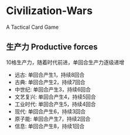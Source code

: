 # Civilization-Wars
A Tactical Card Game

## 生产力 Productive forces
10格生产力，随着时代前进，单回合生产力逐级递增
- 远古: 单回合产生1，持续8回合
- 古典: 单回合产生2，持续7回合
- 中世纪: 单回合产生3，持续6回合
- 文艺复兴: 单回合产生4，持续5回合
- 工业时代: 单回合产生5，持续4回合
- 现代: 单回合产生6，持续3回合
- 原子能: 单回合产生7，持续2回合
- 信息: 单回合产生8，持续1回合
